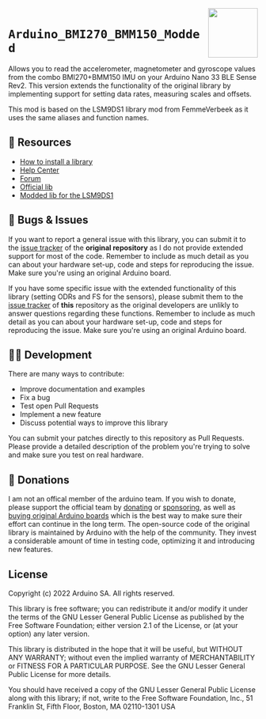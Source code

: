<img src="https://content.arduino.cc/website/Arduino_logo_teal.svg" height="100" align="right" />

`Arduino_BMI270_BMM150_Modded`
=======================
<!-- Dieser Bumms muss noch umgeschrieben werden lol -->
<!-- [![Compile Examples status](https://github.com/arduino-libraries/Arduino_BMI270_BMM150/actions/workflows/compile-examples.yml/badge.svg)](https://github.com/arduino-libraries/Arduino_BMI270_BMM150/actions/workflows/compile-examples.yml)
[![Spell Check](https://github.com/arduino-libraries/Arduino_BMI270_BMM150/actions/workflows/spell-check.yml/badge.svg)](https://github.com/arduino-libraries/Arduino_BMI270_BMM150/actions/workflows/spell-check.yml)
[![Sync Labels status](https://github.com/arduino-libraries/Arduino_BMI270_BMM150/actions/workflows/sync-labels.yml/badge.svg)](https://github.com/arduino-libraries/Arduino_BMI270_BMM150/actions/workflows/sync-labels.yml)
[![Arduino Lint](https://github.com/arduino-libraries/Arduino_BMI270_BMM150/workflows/Arduino%20Lint/badge.svg)](https://github.com/arduino-libraries/Arduino_BMI270_BMM150/actions?workflow=Arduino+Lint) -->

Allows you to read the accelerometer, magnetometer and gyroscope values from the combo BMI270+BMM150 IMU on your Arduino Nano 33 BLE Sense Rev2. This version extends the functionality of the original library by implementing support for setting data rates, measuring scales and offsets.

This mod is based on the LSM9DS1 library mod from FemmeVerbeek as it uses the same aliases and function names.

## :mag_right: Resources

* [How to install a library](https://www.arduino.cc/en/guide/libraries)
* [Help Center](https://support.arduino.cc/)
* [Forum](https://forum.arduino.cc)
* [Official lib](https://github.com/arduino-libraries/Arduino_BMI270_BMM150)
* [Modded lib for the LSM9DS1](https://github.com/FemmeVerbeek/Arduino_LSM9DS1)

## :bug: Bugs & Issues

If you want to report a general issue with this library, you can submit it to the [issue tracker](https://github.com/arduino-libraries/Arduino_Braccio_plusplus/issues) of the **original repository** as I do not provide extended support for most of the code. Remember to include as much detail as you can about your hardware set-up, code and steps for reproducing the issue. Make sure you're using an original Arduino board.

If you have some specific issue with the extended functionality of this library (setting ODRs and FS for the sensors), please submit them to the [issue tracker](https://github.com/Dachgruber/Arduino_BMI270_BMM150_Modded/issues) of **this** repository as the original developers are unlikly to answer questions regarding these functions. Remember to include as much detail as you can about your hardware set-up, code and steps for reproducing the issue. Make sure you're using an original Arduino board.

## :technologist: Development

There are many ways to contribute:

* Improve documentation and examples
* Fix a bug
* Test open Pull Requests
* Implement a new feature
* Discuss potential ways to improve this library

You can submit your patches directly to this repository as Pull Requests. Please provide a detailed description of the problem you're trying to solve and make sure you test on real hardware.

## :yellow_heart: Donations
I am not an offical member of the arduino team. If you wish to donate, please support the official team by [donating](https://www.arduino.cc/en/donate/) or [sponsoring](https://github.com/sponsors/arduino), as well as [buying original Arduino boards](https://store.arduino.cc/) which is the best way to make sure their effort can continue in the long term.
The open-source code of the original library is maintained by Arduino with the help of the community. They invest a considerable amount of time in testing code, optimizing it and introducing new features.

## License

Copyright (c) 2022 Arduino SA. All rights reserved.

This library is free software; you can redistribute it and/or
modify it under the terms of the GNU Lesser General Public
License as published by the Free Software Foundation; either
version 2.1 of the License, or (at your option) any later version.

This library is distributed in the hope that it will be useful,
but WITHOUT ANY WARRANTY; without even the implied warranty of
MERCHANTABILITY or FITNESS FOR A PARTICULAR PURPOSE. See the GNU
Lesser General Public License for more details.

You should have received a copy of the GNU Lesser General Public
License along with this library; if not, write to the Free Software
Foundation, Inc., 51 Franklin St, Fifth Floor, Boston, MA 02110-1301 USA
